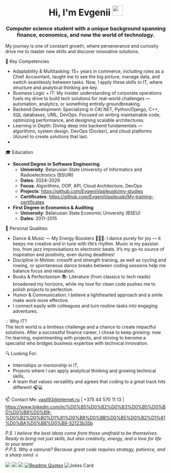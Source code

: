 <h1 align="center">Hi, I'm <a>Evgenii</a> 
<img src="https://github.com/blackcater/blackcater/raw/main/images/Hi.gif" height="32"/></h1>
<h3 align="center">Computer science student with a unique background spanning finance, economics, and now the world of technology.</h3>
 
My journey is one of constant growth, where perseverance and curiosity drive me to master new skills and discover innovative solutions.  

📌 Key Competencies  
- Adaptability & Multitasking: 15+ years in commerce, including roles as a Chief Accountant, taught me to see the big picture, manage data, and switch seamlessly between tasks. Now, I apply these skills to IT, where structure and analytical thinking are key.  
- Business Logic + IT: My insider understanding of corporate operations fuels my drive to build tech solutions for real-world challenges — automation, analytics, or something entirely groundbreaking.  
- Backend Development: Specializing in C#/.NET, Python/Django, C++, SQL databases, UML, DevOps. Focused on writing maintainable code, optimizing performance, and designing scalable architectures.   
- Learning in Depth: Diving deep into backend fundamentals — algorithms, system design, DevOps (Docker), and cloud platforms (Azure) to create solutions that last.
- 
🎓 Education  
- **Second Degree in Software Engineering**  
  - **University**: Belarusian State University of Informatics and Radioelectronics (BSUIR)  
  - **Dates**: 2024–2026  
  - **Focus**: Algorithms, OOP, API, Cloud Architecture, DevOps  
  - **Projects**: https://github.com/EvgeniiVasileuski/my-studies
  - **Certificates**: https://github.com/EvgeniiVasileuski/My-training-certificates  
- **First Degree in Economics & Auditing**  
  - **University**: Belarusian State Economic University (BSEU) 
  - **Dates**: 2011–2015    

🌟 Personal Qualities  
- Dance & Music — My Energy Boosters 🕺🏻🎵: I dance purely for joy — it keeps me creative and in tune with life’s rhythm. Music is my passion too, from jazz improvisations to electronic beats. It’s my go-to source of inspiration and positivity, even during deadlines!  
- Discipline in Motion: crossfit and strength training, as well as cycling and rowing, or spontaneous dance breaks between coding sessions help me balance focus and relaxation.  
- Books & Perfectionism 📚: Literature (from classics to tech reads) broadened my horizons, while my love for clean code pushes me to polish projects to perfection.  
- Humor & Communication: I believe a lighthearted approach and a smile make work more effective.
- I connect easily with colleagues and turn routine tasks into engaging adventures.  

💡 Why IT?  
The tech world is a limitless challenge and a chance to create impactful solutions. After a successful finance career, I chose to keep growing: now I’m learning, experimenting with projects, and striving to become a specialist who bridges business expertise with technical innovation.  

🔍 Looking For:  
- Internships or mentorship in IT,  
- Projects where I can apply analytical thinking and growing technical skills,  
- A team that values versatility and agrees that coding to a great track hits different! 🎧💻  

📫 Contact Me:  vasil93@internet.ru | +375 44 570 11 13 | https://www.linkedin.com/in/%D0%B5%D0%B2%D0%B3%D0%B5%D0%BD%D0%B8%D0%B9-%D0%B2%D0%B0%D1%81%D0%B8%D0%BB%D0%B5%D0%B2%D1%81%D0%BA%D0%B8%D0%B9-52123b35b

*P.S. I believe the best ideas come from those unafraid to be themselves. 
Ready to bring not just skills, but also creativity, energy, and a love for life to your team!*  
*P.P.S. Why a samurai? Because great code requires strategy, patience, and a sharp mind ⚔️*



![](https://github-profile-summary-cards.vercel.app/api/cards/profile-details?username=EvgeniiVasileuski&theme=solarized_dark)
![](https://github-profile-summary-cards.vercel.app/api/cards/most-commit-language?username=EvgeniiVasileuski&theme=solarized_dark)
![](https://github-profile-summary-cards.vercel.app/api/cards/repos-per-language?username=EvgeniiVasileuski&theme=solarized_dark)
[![Readme Quotes](https://quotes-github-readme.vercel.app/api?type=horizontal&theme=dark)](https://github.com/piyushsuthar/github-readme-quotes)
<img src="https://readme-jokes.vercel.app/api" alt="Jokes Card" />
<!---
EvgeniiVasileuski/EvgeniiVasileuski is a ✨ special ✨ repository because its `README.md` (this file) appears on your GitHub profile.
You can click the Preview link to take a look at your changes.
--->
